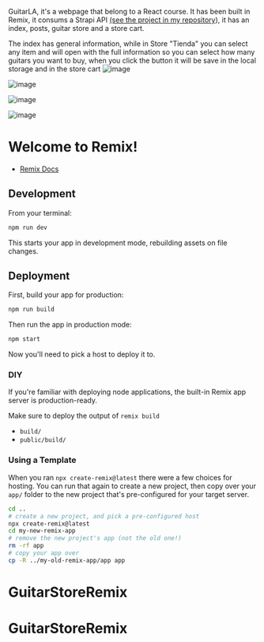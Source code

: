 GuitarLA, it's a webpage that belong to  a React course.
It has been built in Remix, it consums a Strapi API [(see the project in my repository](https://github.com/omarasael1980/guitarrStore)), it has an index,  posts, guitar store and a  store cart.

The index has general information, while in Store "Tienda" you can select any item and will open with the full information so you can select how many guitars you want to buy, when you click the button it will be save in the local storage and in the store cart
![image](https://github.com/omarasael1980/GuitarStoreRemix/assets/51717542/2597d534-dda8-4c22-b5a5-04ae2707fd99)


![image](https://github.com/omarasael1980/GuitarStoreRemix/assets/51717542/01f0137d-5efe-465b-8c9d-b663e5c811cb)

![image](https://github.com/omarasael1980/GuitarStoreRemix/assets/51717542/4dd013d7-baec-4c68-89bf-a8202bb6eccf)

![image](https://github.com/omarasael1980/GuitarStoreRemix/assets/51717542/00341276-f79b-468e-9c62-9c79764b7c50)

# Welcome to Remix!

- [Remix Docs](https://remix.run/docs)

## Development

From your terminal:

```sh
npm run dev
```

This starts your app in development mode, rebuilding assets on file changes.

## Deployment

First, build your app for production:

```sh
npm run build
```

Then run the app in production mode:

```sh
npm start
```

Now you'll need to pick a host to deploy it to.

### DIY

If you're familiar with deploying node applications, the built-in Remix app server is production-ready.

Make sure to deploy the output of `remix build`

- `build/`
- `public/build/`

### Using a Template

When you ran `npx create-remix@latest` there were a few choices for hosting. You can run that again to create a new project, then copy over your `app/` folder to the new project that's pre-configured for your target server.

```sh
cd ..
# create a new project, and pick a pre-configured host
npx create-remix@latest
cd my-new-remix-app
# remove the new project's app (not the old one!)
rm -rf app
# copy your app over
cp -R ../my-old-remix-app/app app
```
# GuitarStoreRemix
# GuitarStoreRemix

